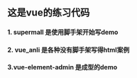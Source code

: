 ## 这是vue的练习代码

####  1. supermall 是使用脚手架开始写demo

####  2. vue_anli 是各种没有脚手架写得html案例

#### 3.vue-element-admin 是成型的demo



